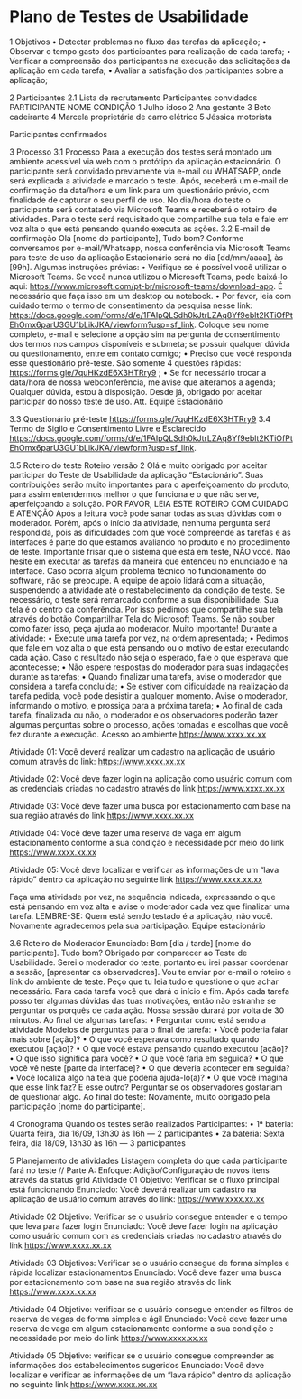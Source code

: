 # Plano de Testes de Usabilidade

1 Objetivos
• Detectar problemas no fluxo das tarefas da aplicação;
• Observar o tempo gasto dos participantes para realização de cada tarefa;
• Verificar a compreensão dos participantes na execução das solicitações da aplicação em cada tarefa;
• Avaliar a satisfação dos participantes sobre a aplicação;
 
2 Participantes
2.1 Lista de recrutamento
Participantes convidados
PARTICIPANTE	NOME	CONDIÇÃO
1	Julho	idoso
2	Ana	gestante
3	Beto	cadeirante
4	Marcela	proprietária de carro elétrico
5	Jéssica	motorista

Participantes confirmados


3 Processo
3.1 Processo
Para a execução dos testes será montado um ambiente acessível via web com o protótipo da aplicação estacionário.
O participante será convidado previamente via e-mail ou WHATSAPP, onde será explicada a atividade e marcado o teste. Após, receberá um e-mail de confirmação da data/hora e um link para um questionário prévio, com finalidade de capturar o seu perfil de uso.
No dia/hora do teste o participante será contatado via Microsoft Teams e receberá o roteiro de atividades. Para o teste será requisitado que compartilhe sua tela e fale em voz alta o que está pensando quando executa as ações.
3.2 E-mail de confirmação
Olá [nome do participante],
Tudo bom?
Conforme conversamos por e-mail/Whatsapp, nossa conferência via Microsoft Teams para teste de uso da aplicação Estacionário será no dia [dd/mm/aaaa], às [99h].
Algumas instruções prévias:
• Verifique se é possível você utilizar o Microsoft Teams. Se você nunca utilizou o Microsoft Teams, pode baixá-lo aqui: https://www.microsoft.com/pt-br/microsoft-teams/download-app. É necessário que faça isso em um desktop ou notebook.
• Por favor, leia com cuidado termo o termo de consentimento da pesquisa nesse link: https://docs.google.com/forms/d/e/1FAIpQLSdh0kJtrLZAq8Yf9eblt2KTiOfPtEhOmx6parU3GU1bLikJKA/viewform?usp=sf_link. 
Coloque seu nome completo, e-mail e selecione a opção sim na pergunta de consentimento dos termos nos campos disponíveis e submeta; se possuir qualquer dúvida ou questionamento, entre em contato comigo;
• Preciso que você responda esse questionário pré-teste. São somente 4 questões rápidas: https://forms.gle/7quHKzdE6X3HTRry9 ;
• Se for necessário trocar a data/hora de nossa webconferência, me avise que alteramos a agenda;
Qualquer dúvida, estou à disposição.
Desde já, obrigado por aceitar participar do nosso teste de uso.
Att.
Equipe Estacionário

3.3 Questionário pré-teste
https://forms.gle/7quHKzdE6X3HTRry9
3.4 Termo de Sigilo e Consentimento Livre e Esclarecido
https://docs.google.com/forms/d/e/1FAIpQLSdh0kJtrLZAq8Yf9eblt2KTiOfPtEhOmx6parU3GU1bLikJKA/viewform?usp=sf_link. 

3.5 Roteiro do teste
Roteiro versão 2
Olá e muito obrigado por aceitar participar do Teste de Usabilidade da aplicação “Estacionário”. Suas contribuições serão muito importantes para o aperfeiçoamento do produto, para assim entendermos melhor o que funciona e o que não serve, aperfeiçoando a solução.
POR FAVOR, LEIA ESTE ROTEIRO COM CUIDADO E ATENÇÃO
Após a leitura você pode sanar todas as suas dúvidas com o moderador. Porém, após o início da atividade, nenhuma pergunta será respondida, pois as dificuldades com que você compreende as tarefas e as interfaces é parte do que estamos avaliando no produto e no procedimento de teste.
Importante frisar que o sistema que está em teste, NÃO você. Não hesite em executar as tarefas da maneira que entendeu no enunciado e na interface.
Caso ocorra algum problema técnico no funcionamento do software, não se preocupe. A equipe de apoio lidará com a situação, suspendendo a atividade até o restabelecimento da condição de teste. Se necessário, o teste será remarcado conforme a sua disponibilidade.
Sua tela é o centro da conferência. Por isso pedimos que compartilhe sua tela através do botão Compartilhar Tela do Microsoft Teams. Se não souber como fazer isso, peça ajuda ao moderador.
Muito importante!
Durante a atividade:
• Execute uma tarefa por vez, na ordem apresentada;
• Pedimos que fale em voz alta o que está pensando ou o motivo de estar executando cada ação. Caso o resultado não seja o esperado, fale o que esperava que acontecesse;
• Não espere respostas do moderador para suas indagações durante as tarefas;
• Quando finalizar uma tarefa, avise o moderador que considera a tarefa concluída;
• Se estiver com dificuldade na realização da tarefa pedida, você pode desistir a qualquer momento. Avise o moderador, informando o motivo, e prossiga para a próxima tarefa;
• Ao final de cada tarefa, finalizada ou não, o moderador e os observadores poderão fazer algumas perguntas sobre o processo, ações tomadas e escolhas que você fez durante a execução.
Acesso ao ambiente
https://www.xxxx.xx.xx

Atividade 01: Você deverá realizar um cadastro na aplicação de usuário comum através do link: https://www.xxxx.xx.xx

Atividade 02: Você deve fazer login na aplicação como usuário comum com as credenciais criadas no cadastro através do link https://www.xxxx.xx.xx

Atividade 03: Você deve fazer uma busca por estacionamento com base na sua região através do link https://www.xxxx.xx.xx

Atividade 04: Você deve fazer uma reserva de vaga em algum estacionamento conforme a sua condição e necessidade por meio do link https://www.xxxx.xx.xx

Atividade 05: Você deve localizar e verificar as informações de um “lava rápido” dentro da aplicação no seguinte link https://www.xxxx.xx.xx

Faça uma atividade por vez, na sequência indicada, expressando o que está pensando em voz alta e avise o moderador cada vez que finalizar uma tarefa.
LEMBRE-SE: Quem está sendo testado é a aplicação, não você.
Novamente agradecemos pela sua participação.
Equipe estacionário

3.6 Roteiro do Moderador
Enunciado:
Bom [dia / tarde] [nome do participante]. Tudo bom?
Obrigado por comparecer ao Teste de Usabilidade. Serei o moderador do teste, portanto eu irei passar coordenar a sessão, [apresentar os observadores]. Vou te enviar por e-mail o roteiro e link do ambiente de teste. Peço que tu leia tudo e questione o que achar necessário. Para cada tarefa você que dará o início e fim. Após cada tarefa posso ter algumas dúvidas das tuas motivações, então não estranhe se perguntar os porquês de cada ação. Nossa sessão durará por volta de 30 minutos.
Ao final de algumas tarefas:
• Perguntar como está sendo a atividade
Modelos de perguntas para o final de tarefa:
• Você poderia falar mais sobre [ação]?
• O que você esperava como resultado quando executou [ação]?
• O que você estava pensando quando executou [ação]?
• O que isso significa para você?
• O que você faria em seguida?
• O que você vê neste [parte da interface]?
• O que deveria acontecer em seguida?
• Você localiza algo na tela que poderia ajudá-lo(a)?
• O que você imagina que esse link faz? E esse outro?
Perguntar se os observadores gostariam de questionar algo.
Ao final do teste:
Novamente, muito obrigado pela participação [nome do participante].
 
4 Cronograma
Quando os testes serão realizados
Participantes:
• 1ª bateria: Quarta feira, dia 16/09, 13h30 às 16h — 2 participantes
• 2a bateria: Sexta feira, dia 18/09, 13h30 às 16h — 3 participantes

5 Planejamento de atividades
Listagem completa do que cada participante fará no teste
// Parte A: Enfoque: Adição/Configuração de novos itens através da status grid
Atividade 01
Objetivo: Verificar se o fluxo principal está funcionando
Enunciado: Você deverá realizar um cadastro na aplicação de usuário comum através do link: https://www.xxxx.xx.xx

Atividade 02
Objetivo: Verificar se o usuário consegue entender e o tempo que leva para fazer login
Enunciado: Você deve fazer login na aplicação como usuário comum com as credenciais criadas no cadastro através do link https://www.xxxx.xx.xx

Atividade 03
Objetivos: Verificar se o usuário consegue de forma simples e rápida localizar estacionamentos
Enunciado: Você deve fazer uma busca por estacionamento com base na sua região através do link https://www.xxxx.xx.xx

Atividade 04
Objetivo: verificar se o usuário consegue entender os filtros de reserva de vagas de forma simples e ágil
Enunciado: Você deve fazer uma reserva de vaga em algum estacionamento conforme a sua condição e necessidade por meio do link https://www.xxxx.xx.xx

Atividade 05
Objetivo: verificar se o usuário consegue compreender as informações dos estabelecimentos sugeridos
Enunciado: Você deve localizar e verificar as informações de um “lava rápido” dentro da aplicação no seguinte link https://www.xxxx.xx.xx
